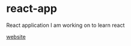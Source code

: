 # react-app
React application I am working on to learn react

[website](https://www.user5012.github.io/react-app)
